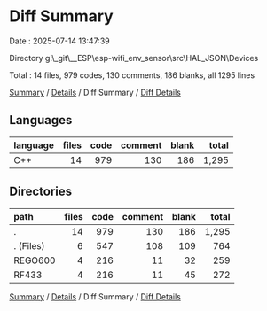 # Diff Summary

Date : 2025-07-14 13:47:39

Directory g:\\_git\\__ESP\\esp-wifi_env_sensor\\src\\HAL_JSON\\Devices

Total : 14 files,  979 codes, 130 comments, 186 blanks, all 1295 lines

[Summary](results.md) / [Details](details.md) / Diff Summary / [Diff Details](diff-details.md)

## Languages
| language | files | code | comment | blank | total |
| :--- | ---: | ---: | ---: | ---: | ---: |
| C++ | 14 | 979 | 130 | 186 | 1,295 |

## Directories
| path | files | code | comment | blank | total |
| :--- | ---: | ---: | ---: | ---: | ---: |
| . | 14 | 979 | 130 | 186 | 1,295 |
| . (Files) | 6 | 547 | 108 | 109 | 764 |
| REGO600 | 4 | 216 | 11 | 32 | 259 |
| RF433 | 4 | 216 | 11 | 45 | 272 |

[Summary](results.md) / [Details](details.md) / Diff Summary / [Diff Details](diff-details.md)